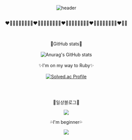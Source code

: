 <div align="center">
 
![header](https://capsule-render.vercel.app/api?&type=wave&color=auto&height=120&section=header&text=♡HELLO♥&fontColor=auto&fontSize=20)
</br></br>

❤️🧡💛💚💙💜🖤🤎🤍❤️🧡💛💚💙💜🖤🤎🤍❤️🧡💛💚💙💜🖤🤎🤍❤️🧡💛💚💙💜🖤🤎🤍❤️🧡💛

</br></br>
🌟GitHub stats🌟
</br></br>
![Anurag's GitHub stats](https://github-readme-stats.vercel.app/api?username=qlcskcode&show_icons=true&theme=default)
</br></br>
✨I'm on my way to Ruby✨
</br></br>
[![Solved.ac Profile](http://mazassumnida.wtf/api/v2/generate_badge?boj=qlcskcode)](https://solved.ac/qlcskcode)

</br></br>


🍒일상블로그🍒
</br>

<a href="https://blog.naver.com/qlcskcode" target="_blank"><img src="https://img.shields.io/badge/일상-색코드?style=flat-square&logo=Naver&logoColor=white"/></a>


💦I'm beginner💦

<img src="https://img.shields.io/badge/studying-배경색?style=social&logo=Python&logoColor=blue"/></a>
</div>
